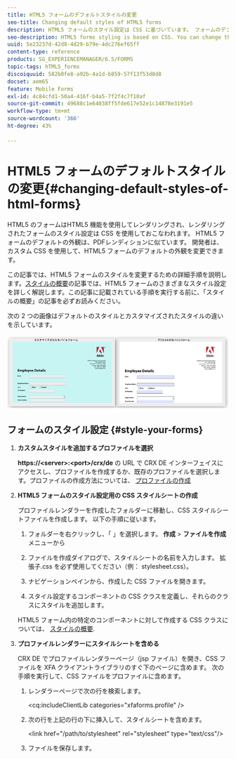 ```yaml
---
title: HTML5 フォームのデフォルトスタイルの変更
seo-title: Changing default styles of HTML5 forms
description: HTML5 フォームのスタイル設定は CSS に基づいています。 フォームのデフォルトのスタイルを変更できます。
seo-description: HTML5 forms styling is based on CSS. You can change the default styles of the form.
uuid: 5e23237d-42d8-4d29-b79e-4dc276ef65ff
content-type: reference
products: SG_EXPERIENCEMANAGER/6.5/FORMS
topic-tags: hTML5_forms
discoiquuid: 582b0fe8-a92b-4a1d-b859-57f13f53d0d8
docset: aem65
feature: Mobile Forms
exl-id: 4c84cfd1-50a4-416f-b4a5-7f2f4c7f10af
source-git-commit: 49688c1e64038ff5fde617e52e1c14878e3191e5
workflow-type: tm+mt
source-wordcount: '366'
ht-degree: 43%

---
```


# HTML5 フォームのデフォルトスタイルの変更{#changing-default-styles-of-html-forms}

HTML5 のフォームはHTML5 機能を使用してレンダリングされ、レンダリングされたフォームのスタイル設定は CSS を使用しておこなわれます。 HTML5 フォームのデフォルトの外観は、PDFレンディションに似ています。 開発者は、カスタム CSS を使用して、HTML5 フォームのデフォルトの外観を変更できます。

この記事では、HTML5 フォームのスタイルを変更するための詳細手順を説明します。[スタイルの概要](/help/forms/using/css-styles.md)の記事では、HTML5 フォームのさまざまなスタイル設定を詳しく解説します。この記事に記載されている手順を実行する前に、「スタイルの概要」の記事を必ずお読みください。

次の 2 つの画像はデフォルトのスタイルとカスタマイズされたスタイルの違いを示しています。

![pictures-002-small](assets/pictures-002-small.png)

## フォームのスタイル設定 {#style-your-forms}

1. **カスタムスタイルを追加するプロファイルを選択**

   **https://&lt;server>:&lt;port>/crx/de** の URL で CRX DE インターフェイスにアクセスし、プロファイルを作成するか、既存のプロファイルを選択します。プロファイルの作成方法については、 [プロファイルの作成](/help/forms/using/custom-profile.md)

1. **HTML5 フォームのスタイル設定用の CSS スタイルシートの作成**

   プロファイルレンダラーを作成したフォルダーに移動し、CSS スタイルシートファイルを作成します。 以下の手順に従います。

   1. フォルダーを右クリックし、「 」を選択します。 **作成** > **ファイルを作成** メニューから

   1. ファイルを作成ダイアログで、スタイルシートの名前を入力します。 拡張子.css を必ず使用してください（例： stylesheet.css）。
   1. ナビゲーションペインから、作成した CSS ファイルを開きます。
   1. スタイル設定するコンポーネントの CSS クラスを定義し、それらのクラスにスタイルを追加します。

   HTML5 フォーム内の特定のコンポーネントに対して作成する CSS クラスについては、 [スタイルの概要](/help/forms/using/css-styles.md).

1. **プロファイルレンダラーにスタイルシートを含める**

   CRX DE でプロファイルレンダラーページ（jsp ファイル）を開き、CSS ファイルを XFA クライアントライブラリのすぐ下のページに含めます。 次の手順を実行して、CSS ファイルをプロファイルに含めます。

   1. レンダラーページで次の行を検索します。

      &lt;cq:includeClientLib categories=&quot;xfaforms.profile&quot; />

   1. 次の行を上記の行の下に挿入して、スタイルシートを含めます。

      &lt;link href=&quot;/path/to/stylesheet&quot; rel=&quot;stylesheet&quot; type=&quot;text/css&quot;/>

   1.  ファイルを保存します。
